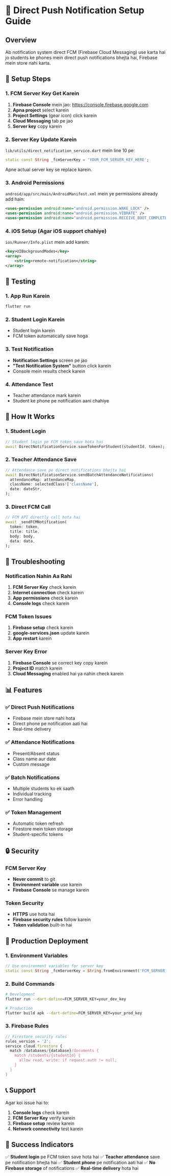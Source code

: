 # 🔔 Direct Push Notification Setup Guide

## Overview
Ab notification system direct FCM (Firebase Cloud Messaging) use karta hai jo students ke phones mein direct push notifications bhejta hai, Firebase mein store nahi karta.

## 🚀 Setup Steps

### 1. FCM Server Key Get Karein
1. **Firebase Console** mein jao: https://console.firebase.google.com
2. **Apna project** select karein
3. **Project Settings** (gear icon) click karein
4. **Cloud Messaging** tab pe jao
5. **Server key** copy karein

### 2. Server Key Update Karein
`lib/utils/direct_notification_service.dart` mein line 10 pe:
```dart
static const String _fcmServerKey = 'YOUR_FCM_SERVER_KEY_HERE';
```
Apne actual server key se replace karein.

### 3. Android Permissions
`android/app/src/main/AndroidManifest.xml` mein ye permissions already add hain:
```xml
<uses-permission android:name="android.permission.WAKE_LOCK" />
<uses-permission android:name="android.permission.VIBRATE" />
<uses-permission android:name="android.permission.RECEIVE_BOOT_COMPLETED" />
```

### 4. iOS Setup (Agar iOS support chahiye)
`ios/Runner/Info.plist` mein add karein:
```xml
<key>UIBackgroundModes</key>
<array>
    <string>remote-notification</string>
</array>
```

## 🧪 Testing

### 1. App Run Karein
```bash
flutter run
```

### 2. Student Login Karein
- Student login karein
- FCM token automatically save hoga

### 3. Test Notification
- **Notification Settings** screen pe jao
- **"Test Notification System"** button click karein
- Console mein results check karein

### 4. Attendance Test
- Teacher attendance mark karein
- Student ke phone pe notification aani chahiye

## 📱 How It Works

### 1. Student Login
```dart
// Student login pe FCM token save hota hai
await DirectNotificationService.saveTokenForStudent(studentId, token);
```

### 2. Teacher Attendance Save
```dart
// Attendance save pe direct notifications bhejta hai
await DirectNotificationService.sendBatchAttendanceNotifications(
  attendanceMap: attendanceMap,
  className: selectedClass!['className'],
  date: dateStr,
);
```

### 3. Direct FCM Call
```dart
// FCM API directly call hota hai
await _sendFCMNotification(
  token: token,
  title: title,
  body: body,
  data: data,
);
```

## 🔧 Troubleshooting

### Notification Nahin Aa Rahi
1. **FCM Server Key** check karein
2. **Internet connection** check karein
3. **App permissions** check karein
4. **Console logs** check karein

### FCM Token Issues
1. **Firebase setup** check karein
2. **google-services.json** update karein
3. **App restart** karein

### Server Key Error
1. **Firebase Console** se correct key copy karein
2. **Project ID** match karein
3. **Cloud Messaging** enabled hai ya nahin check karein

## 📊 Features

### ✅ Direct Push Notifications
- Firebase mein store nahi hota
- Direct phone pe notification aati hai
- Real-time delivery

### ✅ Attendance Notifications
- Present/Absent status
- Class name aur date
- Custom message

### ✅ Batch Notifications
- Multiple students ko ek saath
- Individual tracking
- Error handling

### ✅ Token Management
- Automatic token refresh
- Firestore mein token storage
- Student-specific tokens

## 🔒 Security

### FCM Server Key
- **Never commit** to git
- **Environment variable** use karein
- **Firebase Console** se manage karein

### Token Security
- **HTTPS** use hota hai
- **Firebase security rules** follow karein
- **Token validation** built-in hai

## 🚀 Production Deployment

### 1. Environment Variables
```dart
// Use environment variables for server key
static const String _fcmServerKey = String.fromEnvironment('FCM_SERVER_KEY');
```

### 2. Build Commands
```bash
# Development
flutter run --dart-define=FCM_SERVER_KEY=your_dev_key

# Production
flutter build apk --dart-define=FCM_SERVER_KEY=your_prod_key
```

### 3. Firebase Rules
```javascript
// Firestore security rules
rules_version = '2';
service cloud.firestore {
  match /databases/{database}/documents {
    match /students/{studentId} {
      allow read, write: if request.auth != null;
    }
  }
}
```

## 📞 Support

Agar koi issue hai to:
1. **Console logs** check karein
2. **FCM Server Key** verify karein
3. **Firebase setup** review karein
4. **Network connectivity** test karein

## 🎉 Success Indicators

✅ **Student login** pe FCM token save hota hai
✅ **Teacher attendance** save pe notification bhejta hai
✅ **Student phone** pe notification aati hai
✅ **No Firebase storage** of notifications
✅ **Real-time delivery** hota hai




